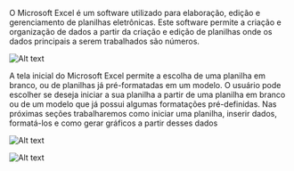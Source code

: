
O Microsoft Excel é um software utilizado para elaboração, edição e gerenciamento de planilhas eletrônicas.  Este software permite a criação e organização de dados a partir da criação e edição de planilhas onde os dados principais a serem trabalhados são números.

![Alt text](https://res.cloudinary.com/dsiexpoig/image/upload/v1718040072/excel1_uhqw7f.jpg)

A tela inicial do Microsoft Excel permite a escolha de uma planilha em branco, ou de planilhas já pré-formatadas em um modelo. O usuário pode escolher se deseja iniciar a sua planilha a partir de uma planilha em branco ou de um modelo que já possui algumas formatações pré-definidas. Nas próximas seções trabalharemos como iniciar uma planilha, inserir dados, formatá-los e como gerar gráficos a partir desses dados

![Alt text](https://res.cloudinary.com/dsiexpoig/image/upload/v1718040070/dash60_ctb1sw.jpg)


![Alt text](https://res.cloudinary.com/dsiexpoig/image/upload/v1718040071/veloc_p5jxyv.jpg)


